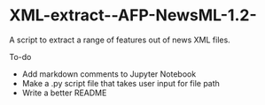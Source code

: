 # XML-extract--AFP-NewsML-1.2-

A script to extract a range of features out of news XML files.

To-do
* Add markdown comments to Jupyter Notebook
* Make a .py script file that takes user input for file path
* Write a better README